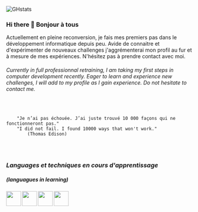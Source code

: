 


![GHstats](https://github-readme-stats.vercel.app/api?username=MarieLouPLevasseur&show_icons=true)

### Hi there 👋 Bonjour à tous

<section>

Actuellement en pleine reconversion, je fais mes premiers pas dans le développement informatique depuis peu. Avide de connaitre et d'expérimenter de nouveaux challenges j'aggrémenterai mon profil au fur et à mesure de mes expériences. N'hésitez pas à prendre contact avec moi.

###### *Currently in full professionnal retraining, I am taking my first steps in computer development recently. Eager to learn and experience new challenges, I will add to my profile as I gain experience. Do not hesitate to contact me.*


</section>

</br>

```mermaid
    "Je n’ai pas échouée. J’ai juste trouvé 10 000 façons qui ne fonctionneront pas."
    "I did not fail. I found 10000 ways that won't work."
        (Thomas Edison)
   
```


</br>

### ***Languages et techniques en cours d'apprentissage***
##### (languagues in learning)

<img align="left" width="40px" src="https://cdn.jsdelivr.net/gh/devicons/devicon/icons/html5/html5-plain-wordmark.svg" /><img align="left" width="40px" src="https://cdn.jsdelivr.net/gh/devicons/devicon/icons/css3/css3-plain-wordmark.svg" /><img align="left" width="40px" src="https://cdn.jsdelivr.net/gh/devicons/devicon/icons/php/php-plain.svg" /><img align="left" width="40px" src="https://cdn.jsdelivr.net/gh/devicons/devicon/icons/javascript/javascript-plain.svg" />        

<br/><br/><br/>




<!--
**MarieLouPLevasseur/MarieLouPLevasseur** is a ✨ _special_ ✨ repository because its `README.md` (this file) appears on your GitHub profile.

Here are some ideas to get you started:

- 🔭 I’m currently working on ...
- 🌱 I’m currently learning ...
- 👯 I’m looking to collaborate on ...
- 🤔 I’m looking for help with ...
- 💬 Ask me about ...
- 📫 How to reach me: ...
- 😄 Pronouns: ...
- ⚡ Fun fact: ...
-->
